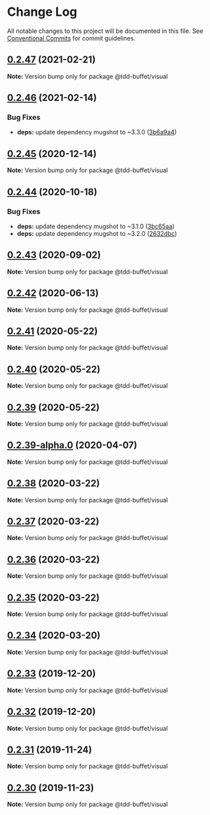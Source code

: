 # Change Log

All notable changes to this project will be documented in this file.
See [Conventional Commits](https://conventionalcommits.org) for commit guidelines.

## [0.2.47](https://github.com/NiGhTTraX/tdd-buffet/compare/@tdd-buffet/visual@0.2.46...@tdd-buffet/visual@0.2.47) (2021-02-21)

**Note:** Version bump only for package @tdd-buffet/visual





## [0.2.46](https://github.com/NiGhTTraX/tdd-buffet/compare/@tdd-buffet/visual@0.2.45...@tdd-buffet/visual@0.2.46) (2021-02-14)


### Bug Fixes

* **deps:** update dependency mugshot to ~3.3.0 ([3b6a9a4](https://github.com/NiGhTTraX/tdd-buffet/commit/3b6a9a4))





## [0.2.45](https://github.com/NiGhTTraX/tdd-buffet/compare/@tdd-buffet/visual@0.2.44...@tdd-buffet/visual@0.2.45) (2020-12-14)

**Note:** Version bump only for package @tdd-buffet/visual





## [0.2.44](https://github.com/NiGhTTraX/tdd-buffet/compare/@tdd-buffet/visual@0.2.43...@tdd-buffet/visual@0.2.44) (2020-10-18)


### Bug Fixes

* **deps:** update dependency mugshot to ~3.1.0 ([3bc65aa](https://github.com/NiGhTTraX/tdd-buffet/commit/3bc65aa))
* **deps:** update dependency mugshot to ~3.2.0 ([2632dbc](https://github.com/NiGhTTraX/tdd-buffet/commit/2632dbc))





## [0.2.43](https://github.com/NiGhTTraX/tdd-buffet/compare/@tdd-buffet/visual@0.2.42...@tdd-buffet/visual@0.2.43) (2020-09-02)

**Note:** Version bump only for package @tdd-buffet/visual





## [0.2.42](https://github.com/NiGhTTraX/tdd-buffet/compare/@tdd-buffet/visual@0.2.41...@tdd-buffet/visual@0.2.42) (2020-06-13)

**Note:** Version bump only for package @tdd-buffet/visual





## [0.2.41](https://github.com/NiGhTTraX/tdd-buffet/compare/@tdd-buffet/visual@0.2.40...@tdd-buffet/visual@0.2.41) (2020-05-22)

**Note:** Version bump only for package @tdd-buffet/visual





## [0.2.40](https://github.com/NiGhTTraX/tdd-buffet/compare/@tdd-buffet/visual@0.2.39...@tdd-buffet/visual@0.2.40) (2020-05-22)

**Note:** Version bump only for package @tdd-buffet/visual





## [0.2.39](https://github.com/NiGhTTraX/tdd-buffet/compare/@tdd-buffet/visual@0.2.39-alpha.0...@tdd-buffet/visual@0.2.39) (2020-05-22)

**Note:** Version bump only for package @tdd-buffet/visual





## [0.2.39-alpha.0](https://github.com/NiGhTTraX/tdd-buffet/compare/@tdd-buffet/visual@0.2.38...@tdd-buffet/visual@0.2.39-alpha.0) (2020-04-07)

**Note:** Version bump only for package @tdd-buffet/visual





## [0.2.38](https://github.com/NiGhTTraX/tdd-buffet/compare/@tdd-buffet/visual@0.2.37...@tdd-buffet/visual@0.2.38) (2020-03-22)

**Note:** Version bump only for package @tdd-buffet/visual





## [0.2.37](https://github.com/NiGhTTraX/tdd-buffet/compare/@tdd-buffet/visual@0.2.36...@tdd-buffet/visual@0.2.37) (2020-03-22)

**Note:** Version bump only for package @tdd-buffet/visual





## [0.2.36](https://github.com/NiGhTTraX/tdd-buffet/compare/@tdd-buffet/visual@0.2.35...@tdd-buffet/visual@0.2.36) (2020-03-22)

**Note:** Version bump only for package @tdd-buffet/visual





## [0.2.35](https://github.com/NiGhTTraX/tdd-buffet/compare/@tdd-buffet/visual@0.2.34...@tdd-buffet/visual@0.2.35) (2020-03-22)

**Note:** Version bump only for package @tdd-buffet/visual





## [0.2.34](https://github.com/NiGhTTraX/tdd-buffet/compare/@tdd-buffet/visual@0.2.33...@tdd-buffet/visual@0.2.34) (2020-03-20)

**Note:** Version bump only for package @tdd-buffet/visual





## [0.2.33](https://github.com/NiGhTTraX/tdd-buffet/compare/@tdd-buffet/visual@0.2.32...@tdd-buffet/visual@0.2.33) (2019-12-20)

**Note:** Version bump only for package @tdd-buffet/visual





## [0.2.32](https://github.com/NiGhTTraX/tdd-buffet/compare/@tdd-buffet/visual@0.2.31...@tdd-buffet/visual@0.2.32) (2019-12-20)

**Note:** Version bump only for package @tdd-buffet/visual





## [0.2.31](https://github.com/NiGhTTraX/tdd-buffet/compare/@tdd-buffet/visual@0.2.30...@tdd-buffet/visual@0.2.31) (2019-11-24)

**Note:** Version bump only for package @tdd-buffet/visual





## [0.2.30](https://github.com/NiGhTTraX/tdd-buffet/compare/@tdd-buffet/visual@0.2.29...@tdd-buffet/visual@0.2.30) (2019-11-23)

**Note:** Version bump only for package @tdd-buffet/visual

